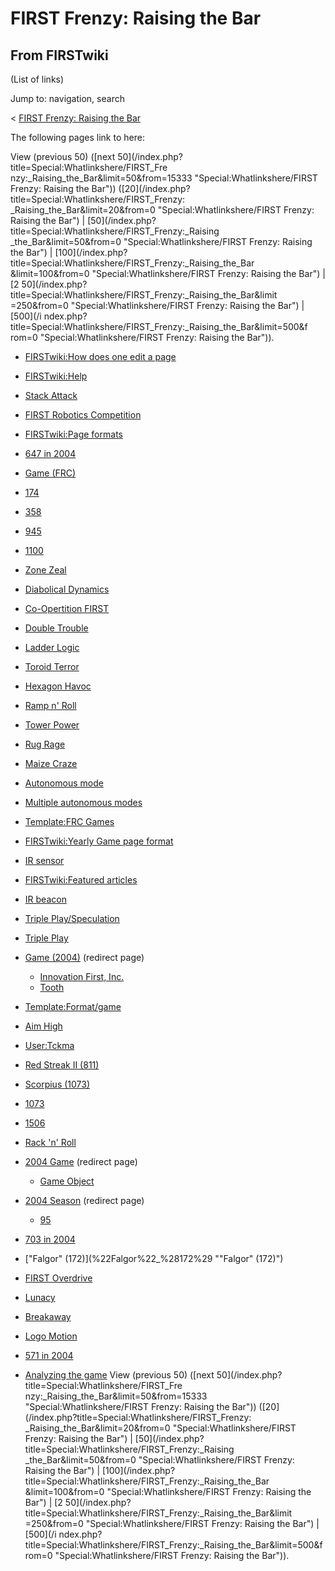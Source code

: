 # FIRST Frenzy: Raising the Bar

## From FIRSTwiki

(List of links)

Jump to: navigation, search

< [FIRST Frenzy: Raising the Bar](/index.php?title=FIRST_Frenzy:_Raising_the_Bar&redirect=no "FIRST Frenzy:
Raising the Bar")

The following pages link to here:

View (previous 50) ([next 50](/index.php?title=Special:Whatlinkshere/FIRST_Fre
nzy:_Raising_the_Bar&limit=50&from=15333 "Special:Whatlinkshere/FIRST Frenzy:
Raising the Bar")) ([20](/index.php?title=Special:Whatlinkshere/FIRST_Frenzy:
_Raising_the_Bar&limit=20&from=0 "Special:Whatlinkshere/FIRST Frenzy: Raising
the Bar") | [50](/index.php?title=Special:Whatlinkshere/FIRST_Frenzy:_Raising
_the_Bar&limit=50&from=0 "Special:Whatlinkshere/FIRST Frenzy: Raising the Bar") | [100](/index.php?title=Special:Whatlinkshere/FIRST_Frenzy:_Raising_the_Bar
&limit=100&from=0 "Special:Whatlinkshere/FIRST Frenzy: Raising the Bar") | [2 50](/index.php?title=Special:Whatlinkshere/FIRST_Frenzy:_Raising_the_Bar&limit
=250&from=0 "Special:Whatlinkshere/FIRST Frenzy: Raising the Bar") | [500](/i
ndex.php?title=Special:Whatlinkshere/FIRST_Frenzy:_Raising_the_Bar&limit=500&f
rom=0 "Special:Whatlinkshere/FIRST Frenzy: Raising the Bar")).

- [FIRSTwiki:How does one edit a page](FIRSTwiki:How_does_one_edit_a_page "FIRSTwiki:How does one edit a page")
- [FIRSTwiki:Help](FIRSTwiki:Help "FIRSTwiki:Help")
- [Stack Attack](Stack_Attack "Stack Attack")
- [FIRST Robotics Competition](first-robotics-competition)
- [FIRSTwiki:Page formats](FIRSTwiki:Page_formats "FIRSTwiki:Page formats")
- [647 in 2004](647_in_2004 "647 in 2004")
- [Game (FRC)](Game_%28FRC%29 "Game \(FRC\)")
- [174](174 "174")
- [358](358 "358")
- [945](945 "945")
- [1100](1100 "1100")
- [Zone Zeal](Zone_Zeal "Zone Zeal")
- [Diabolical Dynamics](Diabolical_Dynamics "Diabolical Dynamics")
- [Co-Opertition FIRST](Co-Opertition_FIRST "Co-Opertition FIRST")
- [Double Trouble](Double_Trouble "Double Trouble")
- [Ladder Logic](Ladder_Logic "Ladder Logic")
- [Toroid Terror](Toroid_Terror "Toroid Terror")
- [Hexagon Havoc](Hexagon_Havoc "Hexagon Havoc")
- [Ramp n' Roll](Ramp_n%27_Roll "Ramp n' Roll")
- [Tower Power](Tower_Power "Tower Power")
- [Rug Rage](Rug_Rage "Rug Rage")
- [Maize Craze](Maize_Craze "Maize Craze")
- [Autonomous mode](autonomous-mode)
- [Multiple autonomous modes](Multiple_autonomous_modes "Multiple autonomous modes")
- [Template:FRC Games](Template:FRC_Games "Template:FRC Games")
- [FIRSTwiki:Yearly Game page format](FIRSTwiki:Yearly_Game_page_format "FIRSTwiki:Yearly Game page format")
- [IR sensor](tsop34840)
- [FIRSTwiki:Featured articles](FIRSTwiki:Featured_articles "FIRSTwiki:Featured articles")
- [IR beacon](IR_beacon "IR beacon")
- [Triple Play/Speculation](Triple_Play/Speculation "Triple Play/Speculation")
- [Triple Play](triple-play)
- [Game (2004)](/index.php?title=Game_%282004%29&redirect=no "Game \(2004\)") (redirect page) 

  - [Innovation First, Inc.](Innovation_First%2C_Inc. "Innovation First, Inc.")
  - [Tooth](Tooth "Tooth")

- [Template:Format/game](Template:Format/game "Template:Format/game")
- [Aim High](aim-high)
- [User:Tckma](User:Tckma "User:Tckma")
- [Red Streak II (811)](Red_Streak_II_%28811%29 "Red Streak II \(811\)")
- [Scorpius (1073)](Scorpius_%281073%29 "Scorpius \(1073\)")
- [1073](1073 "1073")
- [1506](1506 "1506")
- [Rack 'n' Roll](Rack_%27n%27_Roll "Rack 'n' Roll")
- [2004 Game](/index.php?title=2004_Game&redirect=no "2004 Game") (redirect page) 

  - [Game Object](Game_Object "Game Object")

- [2004 Season](/index.php?title=2004_Season&redirect=no "2004 Season") (redirect page) 

  - [95](95 "95")

- [703 in 2004](703_in_2004 "703 in 2004")
- ["Falgor" (172)](%22Falgor%22_%28172%29 ""Falgor" \(172\)")
- [FIRST Overdrive](FIRST_Overdrive "FIRST Overdrive")
- [Lunacy](Lunacy "Lunacy")
- [Breakaway](Breakaway "Breakaway")
- [Logo Motion](Logo_Motion "Logo Motion")
- [571 in 2004](571_in_2004 "571 in 2004")
- [Analyzing the game](Analyzing_the_game "Analyzing the game") View (previous 50) ([next 50](/index.php?title=Special:Whatlinkshere/FIRST_Fre
  nzy:_Raising_the_Bar&limit=50&from=15333 "Special:Whatlinkshere/FIRST Frenzy:
  Raising the Bar")) ([20](/index.php?title=Special:Whatlinkshere/FIRST_Frenzy:
  _Raising_the_Bar&limit=20&from=0 "Special:Whatlinkshere/FIRST Frenzy: Raising
  the Bar") | [50](/index.php?title=Special:Whatlinkshere/FIRST_Frenzy:_Raising
  _the_Bar&limit=50&from=0 "Special:Whatlinkshere/FIRST Frenzy: Raising the Bar") | [100](/index.php?title=Special:Whatlinkshere/FIRST_Frenzy:_Raising_the_Bar
  &limit=100&from=0 "Special:Whatlinkshere/FIRST Frenzy: Raising the Bar") | [2 50](/index.php?title=Special:Whatlinkshere/FIRST_Frenzy:_Raising_the_Bar&limit
  =250&from=0 "Special:Whatlinkshere/FIRST Frenzy: Raising the Bar") | [500](/i
  ndex.php?title=Special:Whatlinkshere/FIRST_Frenzy:_Raising_the_Bar&limit=500&f
  rom=0 "Special:Whatlinkshere/FIRST Frenzy: Raising the Bar")).
